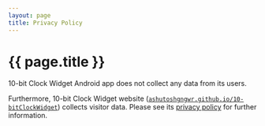 ```yaml
---
layout: page
title: Privacy Policy
---
```


# {{ page.title }}

10-bit Clock Widget Android app does not collect any data from its users.

Furthermore, 10-bit Clock Widget website
([`ashutoshgngwr.github.io/10-bitClockWidget`](https://ashutoshgngwr.github.io/10-bitClockWidget))
collects visitor data. Please see its [privacy
policy](https://ashutoshgngwr.github.io/privacy) for further information.

